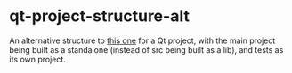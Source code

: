 # qt-project-structure-alt
An alternative structure to [this one](https://github.com/monzo94/qt-project-structure) for a Qt project, with the main project being built as a standalone (instead of src being built as a lib), and tests as its own project.
